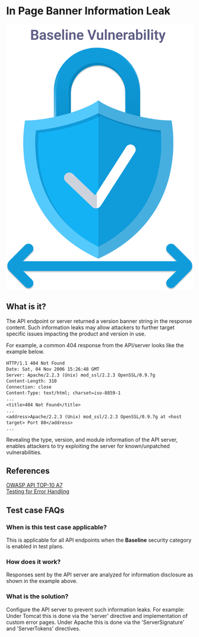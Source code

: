 
# In Page Banner Information Leak
![Page Banner Info Leak](../assets/baseline/baseline-vuln.svg)

## What is it?
The API endpoint or server returned a version banner string in the response content. Such information leaks may allow attackers to further target specific issues impacting the product and version in use.

For example, a common 404 response from the API/server looks like the example below.

```
HTTP/1.1 404 Not Found
Date: Sat, 04 Nov 2006 15:26:48 GMT
Server: Apache/2.2.3 (Unix) mod_ssl/2.2.3 OpenSSL/0.9.7g
Content-Length: 310
Connection: close
Content-Type: text/html; charset=iso-8859-1
...
<title>404 Not Found</title>
...
<address>Apache/2.2.3 (Unix) mod_ssl/2.2.3 OpenSSL/0.9.7g at <host target> Port 80</address>
...
```

Revealing the type, version, and module information of the API server, enables attackers to try exploiting the server for known/unpatched vulnerabilities.

## References
[OWASP API TOP-10 A7](https://github.com/OWASP/API-Security/blob/master/2019/en/src/0xa7-security-misconfiguration.md)  
[Testing for Error Handling]( https://owasp.org/www-project-web-security-testing-guide/v41/4-Web_Application_Security_Testing/08-Testing_for_Error_Handling/)

## Test case FAQs
### When is this test case applicable?
This is applicable for all API endpoints when the **Baseline** security category is enabled in test plans.

### How does it work?
Responses sent by the API server are analyzed for information disclosure as shown in the example above.

### What is the solution?
Configure the API server to prevent such information leaks. For example: Under Tomcat this is done via the 'server' directive and implementation of custom error pages. Under Apache this is done via the 'ServerSignature' and 'ServerTokens' directives.


